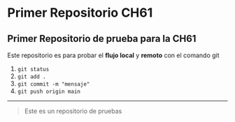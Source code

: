 # Primer Repositorio CH61
## Primer Repositorio de prueba para la CH61

Este repositorio es para probar el **flujo local** y **remoto** con el comando git

1. `git status`
2. `git add .`
3. `git commit -m "mensaje"`
4. `git push origin main`

---

> Este es un repositorio de pruebas